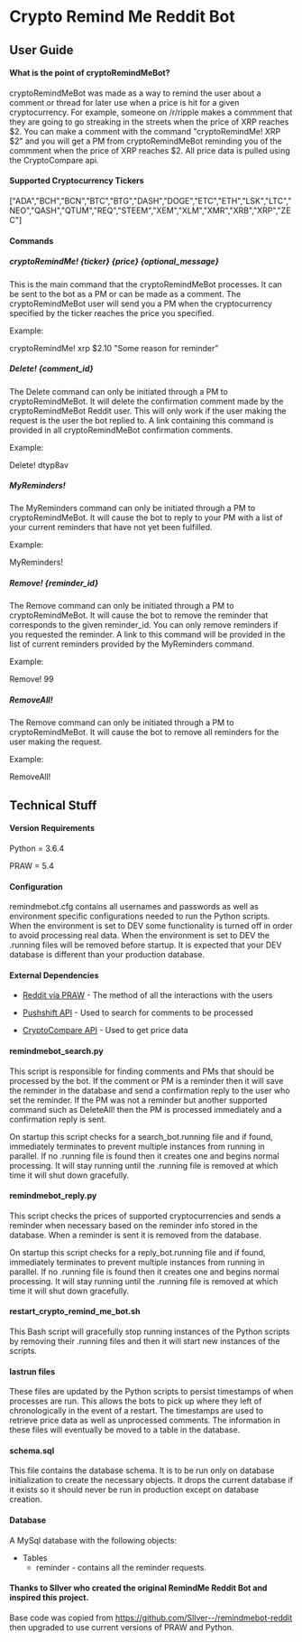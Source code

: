 # Crypto Remind Me Reddit Bot

## User Guide

#### What is the point of cryptoRemindMeBot?

cryptoRemindMeBot was made as a way to remind the user about a comment or thread for later use when a price is hit for a given cryptocurrency. For example, someone on /r/ripple makes a commment that they are going to go streaking in the streets when the price of XRP reaches $2. You can make a comment with the command "cryptoRemindMe! XRP $2" and you will get a PM from cryptoRemindMeBot reminding you of the commment when the price of XRP reaches $2. All price data is pulled using the CryptoCompare api.

#### Supported Cryptocurrency Tickers

["ADA","BCH","BCN","BTC","BTG","DASH","DOGE","ETC","ETH","LSK","LTC","NEO","QASH","QTUM","REQ","STEEM","XEM","XLM","XMR","XRB","XRP","ZEC"]

#### Commands
##### cryptoRemindMe! {ticker} {price} {optional_message}
This is the main command that the cryptoRemindMeBot processes. It can be sent to the bot as a PM or can be made as a comment. The cryptoRemindMeBot user will send you a PM when the cryptocurrency specified by the ticker reaches the price you specified.

Example:

cryptoRemindMe! xrp $2.10 "Some reason for reminder"

##### Delete! {comment_id}
The Delete command can only be initiated through a PM to cryptoRemindMeBot. It will delete the confirmation comment made by the cryptoRemindMeBot Reddit user. This will only work if the user making the request is the user the bot replied to. A link containing this command is provided in all cryptoRemindMeBot confirmation comments.

Example:

Delete! dtyp8av

##### MyReminders!
The MyReminders command can only be initiated through a PM to cryptoRemindMeBot. It will cause the bot to reply to your PM with a list of your current reminders that have not yet been fulfilled.


Example:

MyReminders!

##### Remove! {reminder_id}
The Remove command can only be initiated through a PM to cryptoRemindMeBot. It will cause the bot to remove the reminder that corresponds to the given reminder_id. You can only remove reminders if you requested the reminder. A link to this command will be provided in the list of current reminders provided by the MyReminders command.


Example:

Remove! 99

##### RemoveAll!
The Remove command can only be initiated through a PM to cryptoRemindMeBot. It will cause the bot to remove all reminders for the user making the request.


Example:

RemoveAll!


## Technical Stuff

#### Version Requirements

Python = 3.6.4

PRAW = 5.4

#### Configuration

remindmebot.cfg contains all usernames and passwords as well as environment specific configurations needed to run the Python scripts. When the environment is set to DEV some functionality is turned off in order to avoid processing real data. When the environment is set to DEV the .running files will be removed before startup. It is expected that your DEV database is different than your production database.

#### External Dependencies

* [Reddit via PRAW](http://praw.readthedocs.io/en/latest/index.html) - The method of all the interactions with the users

* [Pushshift API](https://github.com/pushshift/api) - Used to search for comments to be processed

* [CryptoCompare API](https://www.cryptocompare.com/api/) - Used to get price data

#### remindmebot_search.py

This script is responsible for finding comments and PMs that should be processed by the bot. If the  comment or PM is a reminder then it will save the reminder in the database and send a confirmation reply to the user who set the reminder. If the PM was not a reminder but another supported command such as DeleteAll! then the PM is processed immediately and a confirmation reply is sent.

On startup this script checks for a search_bot.running file and if found, immediately terminates to prevent multiple instances from running in parallel. If no .running file is found then it creates one and begins normal processing. It will stay running until the .running file is removed at which time it will shut down gracefully.

#### remindmebot_reply.py

This script checks the prices of supported cryptocurrencies and sends a reminder when necessary based on the reminder info stored in the database. When a reminder is sent it is removed from the database.

On startup this script checks for a reply_bot.running file and if found, immediately terminates to prevent multiple instances from running in parallel. If no .running file is found then it creates one and begins normal processing. It will stay running until the .running file is removed at which time it will shut down gracefully.

#### restart_crypto_remind_me_bot.sh

This Bash script will gracefully stop running instances of the Python scripts by removing their .running files and then it will start new instances of the scripts.

#### lastrun files

These files are updated by the Python scripts to persist timestamps of when processes are run. This allows the bots to pick up where they left of chronologically in the event of a restart. The timestamps are used to retrieve price data as well as unprocessed comments. The information in these files will eventually be moved to a table in the database.

#### schema.sql

This file contains the database schema. It is to be run only on database initialization to create the necessary objects. It drops the current database if it exists so it should never be run in production except on database creation.

#### Database

A MySql database with the following objects:

* Tables
	* reminder - contains all the reminder requests.


#### Thanks to SIlver who created the original RemindMe Reddit Bot and inspired this project.
Base code was copied from https://github.com/SIlver--/remindmebot-reddit then upgraded to use current versions of PRAW and Python.
